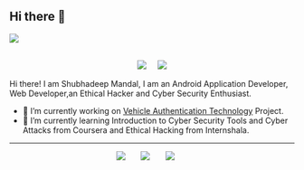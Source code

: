 ## Hi there 👋

<a href="https://shubhadeepmandal394.netlify.app"><img src="https://github.com/shubhadeepmandal394/shubhadeepmandal394/blob/master/banner.jpg"></a>


<p align ="center">
<br>
    <a href="https://twitter.com/ImShubhadeep394"><img src="https://img.shields.io/badge/🕊-Twiitter-ff69b4"></a> &nbsp; &nbsp;
    <a href="https://www.linkedin.com/in/shubhadeepmandal394/"><img src="https://img.shields.io/badge/📝-LinkedIn-blue"></a>
<br>
</p>

Hi there! I am Shubhadeep Mandal, I am an Android Application Developer, Web Developer,an Ethical Hacker and Cyber Security Enthusiast.
- 🔭 I’m currently working on [Vehicle Authentication Technology](https://github.com/shubhadeepmandal394/vehicle-authentication-technology) Project.
- 🌱 I’m currently learning Introduction to Cyber Security Tools and Cyber Attacks from Coursera and Ethical Hacking from Internshala.

<hr>
<p align ="center">
    <a href="https://shubhadeepmandal394.netlify.app/#contact"><img src="https://img.shields.io/badge/✍-Contact%20Me-green"></a> &nbsp; &nbsp; &nbsp; 
    <a href="https://www.freelancer.com/hireme/ImShubhadeep394"><img src="https://img.shields.io/badge/🤝-Hire%20Me-orange"></a> &nbsp; &nbsp; &nbsp; 
    <a href="https://paypal.me/shubhadeepmandal394?locale.x=en_GB"><img src="https://img.shields.io/badge/👍-Support%20Me-blueviolet"></a> &nbsp; &nbsp; &nbsp; 
<br>
</p>

<!--
**shubhadeepmandal394/shubhadeepmandal394** is a ✨ _special_ ✨ repository because its `README.md` (this file) appears on your GitHub profile.

Here are some ideas to get you started:

- 🔭 I’m currently working on ...
- 🌱 I’m currently learning ...
- 👯 I’m looking to collaborate on ...
- 🤔 I’m looking for help with ...
- 💬 Ask me about ...
- 📫 How to reach me: ...
- 😄 Pronouns: ...
- ⚡ Fun fact: ...
-->
